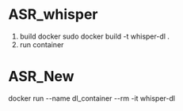 # ASR_whisper
1. build docker
sudo docker build -t whisper-dl .
2. run container 

# ASR_New
docker run --name dl_container --rm -it whisper-dl
